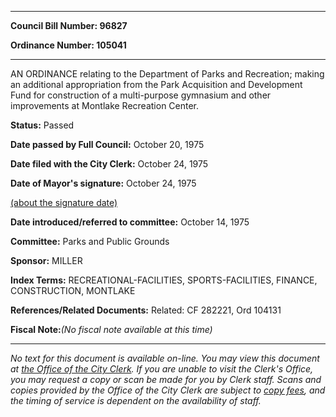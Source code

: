 

********

**Council Bill Number: 96827**
   
**Ordinance Number: 105041**
********

 AN ORDINANCE relating to the Department of Parks and Recreation; making an additional appropriation from the Park Acquisition and Development Fund for construction of a multi-purpose gymnasium and other improvements at Montlake Recreation Center.

**Status:** Passed
   
**Date passed by Full Council:** October 20, 1975
   
**Date filed with the City Clerk:** October 24, 1975
   
**Date of Mayor's signature:** October 24, 1975
   
[(about the signature date)](/~public/approvaldate.htm)
   
   
   
**Date introduced/referred to committee:** October 14, 1975
   
**Committee:** Parks and Public Grounds
   
**Sponsor:** MILLER
   
   
**Index Terms:** RECREATIONAL-FACILITIES, SPORTS-FACILITIES, FINANCE, CONSTRUCTION, MONTLAKE

**References/Related Documents:** Related: CF 282221, Ord 104131

**Fiscal Note:**_(No fiscal note available at this time)_
********

_No text for this document is available on-line. You may view this document at [the Office of the City Clerk](http://www.seattle.gov/leg/clerk/contactUs.htm). If you are unable to visit the Clerk's Office, you may request a copy or scan be made for you by Clerk staff. Scans and copies provided by the Office of the City Clerk are subject to [copy fees](http://clerk.seattle.gov/~public/clerkfees.htm), and the timing of service is dependent on the availability of staff._

